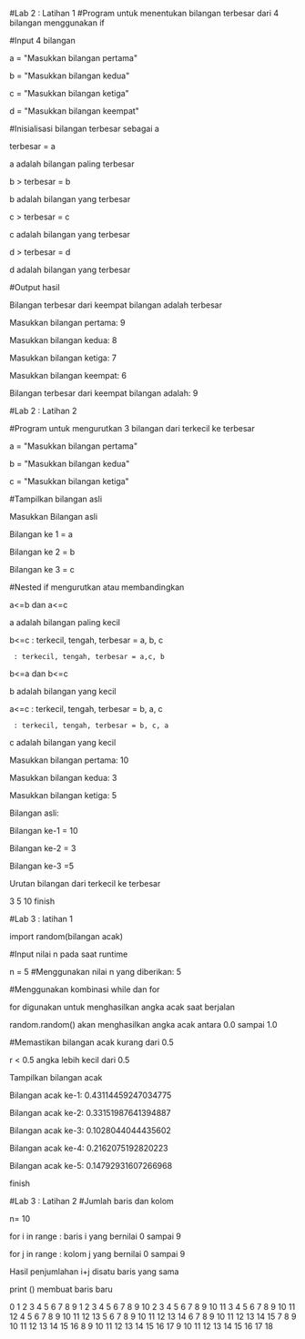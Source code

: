 #Lab 2 : Latihan 1
#Program untuk menentukan bilangan terbesar dari 4 bilangan menggunakan if

#Input 4 bilangan

a = "Masukkan bilangan pertama"

b = "Masukkan bilangan kedua"

c = "Masukkan bilangan ketiga"

d = "Masukkan bilangan keempat"

#Inisialisasi bilangan terbesar sebagai a

terbesar = a

a adalah bilangan paling terbesar

b > terbesar = b

b adalah bilangan yang terbesar

c > terbesar = c

c adalah bilangan yang terbesar

d > terbesar = d

d adalah bilangan yang terbesar

#Output hasil

Bilangan terbesar dari keempat bilangan adalah terbesar

Masukkan bilangan pertama: 9

Masukkan bilangan kedua: 8

Masukkan bilangan ketiga: 7

Masukkan bilangan keempat: 6

Bilangan terbesar dari keempat bilangan adalah: 9

#Lab 2 : Latihan 2

#Program untuk mengurutkan 3 bilangan dari terkecil ke terbesar

a = "Masukkan bilangan pertama"

b = "Masukkan bilangan kedua"

c = "Masukkan bilangan ketiga"

#Tampilkan bilangan asli

Masukkan Bilangan asli

Bilangan ke 1 = a

Bilangan ke 2 = b

Bilangan ke 3 = c

#Nested if mengurutkan atau membandingkan

a<=b dan a<=c 

a adalah bilangan paling kecil

b<=c : terkecil, tengah, terbesar = a, b, c
     
     : terkecil, tengah, terbesar = a,c, b
     
b<=a dan b<=c

b adalah bilangan yang kecil

a<=c : terkecil, tengah, terbesar = b, a, c

     : terkecil, tengah, terbesar = b, c, a

c adalah bilangan yang kecil

Masukkan bilangan pertama: 10

Masukkan bilangan kedua: 3

Masukkan bilangan ketiga: 5

Bilangan asli:

Bilangan ke-1 = 10

Bilangan ke-2 = 3

Bilangan ke-3 =5

Urutan bilangan dari terkecil ke terbesar

3   5  10
finish

#Lab 3 : latihan 1

import random(bilangan acak)


#Input nilai n pada saat runtime

n = 5 #Menggunakan nilai n yang diberikan: 5

#Menggunakan kombinasi while dan for

for digunakan untuk menghasilkan angka acak saat berjalan

random.random() akan menghasilkan angka acak antara 0.0 sampai 1.0

#Memastikan bilangan acak kurang dari 0.5

r < 0.5 angka lebih kecil dari 0.5

Tampilkan bilangan acak

Bilangan acak ke-1: 0.43114459247034775

Bilangan acak ke-2: 0.33151987641394887

Bilangan acak ke-3: 0.1028044044435602

Bilangan acak ke-4: 0.2162075192820223

Bilangan acak ke-5: 0.14792931607266968

finish

#Lab 3 : Latihan 2
#Jumlah baris dan kolom

n= 10 

for i in range : baris i yang bernilai 0 sampai 9

for j in range : kolom j yang bernilai 0 sampai 9

Hasil penjumlahan i+j disatu baris yang sama

print () membuat baris baru

0 1 2 3 4 5 6 7 8 9 
1 2 3 4 5 6 7 8 9 10 
2 3 4 5 6 7 8 9 10 11 
3 4 5 6 7 8 9 10 11 12 
4 5 6 7 8 9 10 11 12 13 
5 6 7 8 9 10 11 12 13 14 
6 7 8 9 10 11 12 13 14 15 
7 8 9 10 11 12 13 14 15 16 
8 9 10 11 12 13 14 15 16 17 
9 10 11 12 13 14 15 16 17 18 
